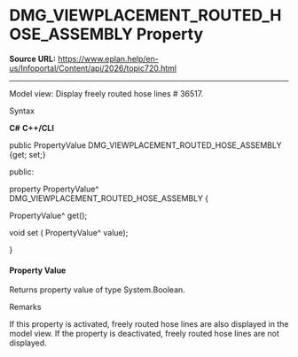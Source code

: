 # DMG_VIEWPLACEMENT_ROUTED_HOSE_ASSEMBLY Property

**Source URL:** https://www.eplan.help/en-us/Infoportal/Content/api/2026/topic720.html

---

Model view: Display freely routed hose lines # 36517.

Syntax

**C#**
**C++/CLI**


public PropertyValue DMG_VIEWPLACEMENT_ROUTED_HOSE_ASSEMBLY {get; set;}

public:

property PropertyValue^ DMG_VIEWPLACEMENT_ROUTED_HOSE_ASSEMBLY {

   PropertyValue^ get();

   void set (    PropertyValue^ value);

}


#### Property Value

Returns property value of type System.Boolean.

Remarks

If this property is activated, freely routed hose lines are also displayed in the model view. If the property is deactivated, freely routed hose lines are not displayed.
